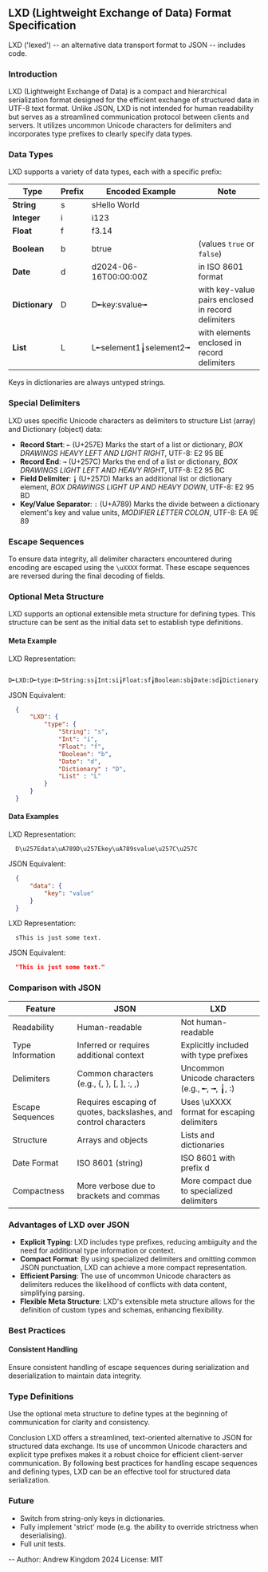 ## LXD (Lightweight Exchange of Data) Format Specification
LXD ('lexed') -- an alternative data transport format to JSON -- includes code.
  
### Introduction

LXD (Lightweight Exchange of Data) is a compact and hierarchical serialization format designed for the efficient exchange of structured data in UTF-8 text format. Unlike JSON, LXD is not intended for human readability but serves as a streamlined communication protocol between clients and servers. It utilizes uncommon Unicode characters for delimiters and incorporates type prefixes to clearly specify data types.
  
### Data Types

LXD supports a variety of data types, each with a specific prefix:

Type | Prefix | Encoded Example | Note
---- | ------ | --------------- | ----
**String** | s | sHello World | 
**Integer** | i | i123 | 
**Float** | f | f3.14 | 
**Boolean** | b | btrue | (values `true` or `false`)
**Date** | d | d2024-06-16T00:00:00Z | in ISO 8601 format
**Dictionary** | D | D╾key꞉svalue╼ | with key-value pairs enclosed in record delimiters
**List** | L | L╾selement1╽selement2╼ | with elements enclosed in record delimiters

Keys in dictionaries are always untyped strings.

### Special Delimiters

LXD uses specific Unicode characters as delimiters to structure List (array) and Dictionary (object) data:

- **Record Start**: `╾` (U+257E) Marks the start of a list or dictionary, *BOX DRAWINGS HEAVY LEFT AND LIGHT RIGHT*, UTF-8: E2 95 BE
- **Record End**: `╼` (U+257C) Marks the end of a list or dictionary, *BOX DRAWINGS LIGHT LEFT AND HEAVY RIGHT*, UTF-8: E2 95 BC
- **Field Delimiter**: `╽` (U+257D) Marks an additional list or dictionary element, *BOX DRAWINGS LIGHT UP AND HEAVY DOWN*, UTF-8: E2 95 BD
- **Key/Value Separator**: `꞉` (U+A789) Marks the divide between a dictionary element's key and value units, *MODIFIER LETTER COLON*, UTF-8: EA 9E 89

### Escape Sequences

To ensure data integrity, all delimiter characters encountered during encoding are escaped using the `\uXXXX` format. These escape sequences are reversed during the final decoding of fields.

### Optional Meta Structure

LXD supports an optional extensible meta structure for defining types. This structure can be sent as the initial data set to establish type definitions.
  
#### Meta Example

LXD Representation:
```text
  D╾LXD꞉D╾type꞉D╾String꞉ss╽Int꞉si╽Float꞉sf╽Boolean꞉sb╽Date꞉sd╽Dictionary꞉sD╽List꞉sL╼╼╼
```
  JSON Equivalent:
```json
  {
      "LXD": {
          "type": {
              "String": "s",
              "Int": "i",
              "Float": "f",
              "Boolean": "b",
              "Date": "d",
              "Dictionary" : "D",
              "List" : "L"
          }
      }
  }
```
#### Data Examples

LXD Representation:
```text
  D\u257Edata\uA789D\u257Ekey\uA789svalue\u257C\u257C
```
JSON Equivalent:
```json
  {
      "data": {
          "key": "value"
      }
  }
```
LXD Representation:
```text
  sThis is just some text.
```
  JSON Equivalent: 
```json
  "This is just some text."
```

### Comparison with JSON

Feature |	JSON |	LXD
------- | ---- | ----
Readability | Human-readable | Not human-readable
Type Information | Inferred or requires additional context | Explicitly included with type prefixes
Delimiters | Common characters (e.g., {, }, [, ], :, ,) | Uncommon Unicode characters (e.g., ╾, ╼, ╽, ꞉)
Escape Sequences | Requires escaping of quotes, backslashes, and control characters | Uses \uXXXX format for escaping delimiters
Structure | Arrays and objects | Lists and dictionaries
Date Format | ISO 8601 (string) | ISO 8601 with prefix d
Compactness | More verbose due to brackets and commas | More compact due to specialized delimiters

### Advantages of LXD over JSON

- **Explicit Typing**: LXD includes type prefixes, reducing ambiguity and the need for additional type information or context.
- **Compact Format**: By using specialized delimiters and omitting common JSON punctuation, LXD can achieve a more compact representation.
- **Efficient Parsing**: The use of uncommon Unicode characters as delimiters reduces the likelihood of conflicts with data content, simplifying parsing.
- **Flexible Meta Structure**: LXD's extensible meta structure allows for the definition of custom types and schemas, enhancing flexibility.

### Best Practices

#### Consistent Handling
Ensure consistent handling of escape sequences during serialization and deserialization to maintain data integrity.

### Type Definitions
Use the optional meta structure to define types at the beginning of communication for clarity and consistency.

Conclusion
LXD offers a streamlined, text-oriented alternative to JSON for structured data exchange. Its use of uncommon Unicode characters and explicit type prefixes makes it a robust choice for efficient client-server communication. By following best practices for handling escape sequences and defining types, LXD can be an effective tool for structured data serialization.

### Future
- Switch from string-only keys in dictionaries.
- Fully implement 'strict' mode (e.g. the ability to override strictness when deserialising).
- Full unit tests.

--
  Author: Andrew Kingdom 2024
  License: MIT
